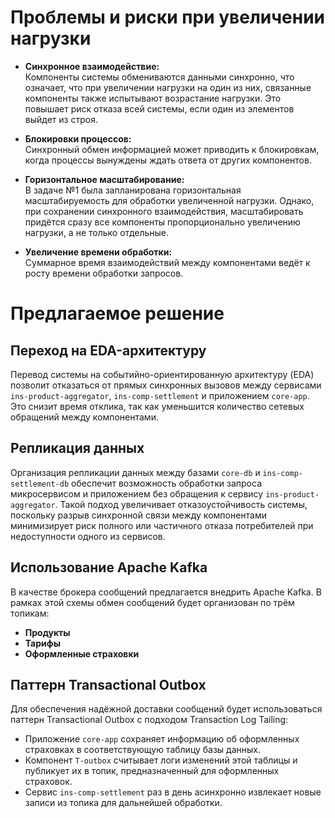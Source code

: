 # Проблемы и риски при увеличении нагрузки

- **Синхронное взаимодействие:**  
  Компоненты системы обмениваются данными синхронно, что означает, что при увеличении нагрузки на один из них, связанные компоненты также испытывают возрастание нагрузки. Это повышает риск отказа всей системы, если один из элементов выйдет из строя.

- **Блокировки процессов:**  
  Синхронный обмен информацией может приводить к блокировкам, когда процессы вынуждены ждать ответа от других компонентов.

- **Горизонтальное масштабирование:**  
  В задаче №1 была запланирована горизонтальная масштабируемость для обработки увеличенной нагрузки. Однако, при сохранении синхронного взаимодействия, масштабировать придётся сразу все компоненты пропорционально увеличению нагрузки, а не только отдельные.

- **Увеличение времени обработки:**  
  Суммарное время взаимодействий между компонентами ведёт к росту времени обработки запросов.

# Предлагаемое решение

## Переход на EDA-архитектуру

Перевод системы на событийно-ориентированную архитектуру (EDA) позволит отказаться от прямых синхронных вызовов между сервисами `ins-product-aggregator`, `ins-comp-settlement` и приложением `core-app`. Это снизит время отклика, так как уменьшится количество сетевых обращений между компонентами.

## Репликация данных

Организация репликации данных между базами `core-db` и `ins-comp-settlement-db` обеспечит возможность обработки запроса микросервисом и приложением без обращения к сервису `ins-product-aggregator`. Такой подход увеличивает отказоустойчивость системы, поскольку разрыв синхронной связи между компонентами минимизирует риск полного или частичного отказа потребителей при недоступности одного из сервисов.

## Использование Apache Kafka

В качестве брокера сообщений предлагается внедрить Apache Kafka. В рамках этой схемы обмен сообщений будет организован по трём топикам:
- **Продукты**
- **Тарифы**
- **Оформленные страховки**

## Паттерн Transactional Outbox

Для обеспечения надёжной доставки сообщений будет использоваться паттерн Transactional Outbox с подходом Transaction Log Tailing:
- Приложение `core-app` сохраняет информацию об оформленных страховках в соответствующую таблицу базы данных.
- Компонент `T-outbox` считывает логи изменений этой таблицы и публикует их в топик, предназначенный для оформленных страховок.
- Сервис `ins-comp-settlement` раз в день асинхронно извлекает новые записи из топика для дальнейшей обработки.


[ссылка на решение drawio]: https://drive.google.com/file/d/1DtrvONFRwOXQTMSFj82aa3wYfTa6etmz/view?usp=sharing